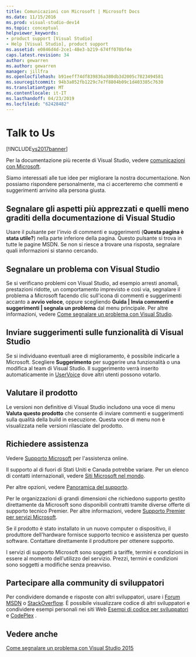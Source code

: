 ```yaml
---
title: Comunicazioni con Microsoft | Microsoft Docs
ms.date: 11/15/2016
ms.prod: visual-studio-dev14
ms.topic: conceptual
helpviewer_keywords:
- product support [Visual Studio]
- Help [Visual Studio], product support
ms.assetid: e0846d4d-2ce1-48e3-b219-674ff070bf4e
caps.latest.revision: 34
author: gewarren
ms.author: gewarren
manager: jillfra
ms.openlocfilehash: b91eeff74df839836a380db3d2005c7823494581
ms.sourcegitcommit: 94b3a052fb1229c7e7f8804b09c1d403385c7630
ms.translationtype: MT
ms.contentlocale: it-IT
ms.lasthandoff: 04/23/2019
ms.locfileid: "62428482"
---
```

# <a name="talk-to-us"></a>Talk to Us
[!INCLUDE[vs2017banner](../includes/vs2017banner.md)]

Per la documentazione più recente di Visual Studio, vedere [comunicazioni con Microsoft](https://docs.microsoft.com/visualstudio/ide/talk-to-us).  

Siamo interessati alle tue idee per migliorare la nostra documentazione. Non possiamo rispondere personalmente, ma ci accerteremo che commenti e suggerimenti arrivino alla persona giusta.  
  
## <a name="i-likedislike-something-in-the-visual-studio-documentation"></a>Segnalare gli aspetti più apprezzati e quelli meno graditi della documentazione di Visual Studio  
 Usare il pulsante per l'invio di commenti e suggerimenti (**Questa pagina è stata utile?**) nella parte inferiore della pagina. Questo pulsante si trova in tutte le pagine MSDN. Se non si riesce a trovare una risposta, segnalare quali informazioni si stanno cercando.  
  
## <a name="i-would-like-to-report-a-problem-with-visual-studio"></a>Segnalare un problema con Visual Studio  
 Se si verificano problemi con Visual Studio, ad esempio arresti anomali, prestazioni ridotte, un comportamento imprevisto e così via, segnalare il problema a Microsoft facendo clic sull'icona di commenti e suggerimenti accanto a **avvio veloce**, oppure scegliendo  **Guida &#124; Invia commenti e suggerimenti &#124; segnala un problema** dal menu principale. Per altre informazioni, vedere [Come segnalare un problema con Visual Studio](../ide/how-to-report-a-problem-with-visual-studio-2015.md).  
  
## <a name="i-want-to-make-a-suggestion-about-visual-studio-features"></a>Inviare suggerimenti sulle funzionalità di Visual Studio  
 Se si individuano eventuali aree di miglioramento, è possibile indicarle a Microsoft. Scegliere **Suggerimento** per suggerire una funzionalità o una modifica al team di Visual Studio. Il suggerimento verrà inserito automaticamente in [UserVoice](https://visualstudio.uservoice.com) dove altri utenti possono votarlo.  
  
## <a name="rate-this-product"></a>Valutare il prodotto  
 Le versioni non definitive di Visual Studio includono una voce di menu **Valuta questo prodotto** che consente di inviare commenti e suggerimenti sulla qualità della build in esecuzione. Questa voce di menu non è visualizzata nelle versioni rilasciate del prodotto.  
  
## <a name="i-need-help"></a>Richiedere assistenza  
 Vedere [Supporto Microsoft](http://go.microsoft.com/fwlink/?LinkID=99019) per l'assistenza online.  
  
 Il supporto al di fuori di Stati Uniti e Canada potrebbe variare. Per un elenco di contatti internazionali, vedere [Siti Microsoft nel mondo](http://www.microsoft.com/worldwide/).  
  
 Per altre opzioni, vedere [Panoramica del supporto](http://www.visualstudio.com/support/support-overview-vs).  
  
 Per le organizzazioni di grandi dimensioni che richiedono supporto gestito direttamente da Microsoft sono disponibili contratti tramite diverse offerte di supporto tecnico Premier. Per altre informazioni, vedere [Supporto Premier per servizi Microsoft](http://go.microsoft.com/fwlink/?LinkId=258223).  
  
 Se il prodotto è stato installato in un nuovo computer o dispositivo, il produttore dell'hardware fornisce supporto tecnico e assistenza per questo software. Contattare direttamente il produttore per ottenere supporto.  
  
 I servizi di supporto Microsoft sono soggetti a tariffe, termini e condizioni in essere al momento dell'utilizzo del servizio. Prezzi, termini e condizioni sono soggetti a modifiche senza preavviso.  
  
## <a name="i-want-to-get-involved-in-the-developer-community"></a>Partecipare alla community di sviluppatori  
 Per condividere domande e risposte con altri sviluppatori, usare i [Forum MSDN](http://social.msdn.microsoft.com/Forums/home) o [StackOverflow](http://stackoverflow.com/). È possibile visualizzare codice di altri sviluppatori e condividere esempi personali nei siti Web [Esempi di codice per sviluppatori](http://code.msdn.microsoft.com/) e [CodePlex](http://www.codeplex.com/) .  
  
## <a name="see-also"></a>Vedere anche  
 [Come segnalare un problema con Visual Studio 2015](../ide/how-to-report-a-problem-with-visual-studio-2015.md)
